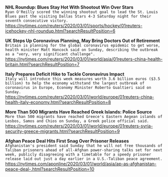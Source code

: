 **NHL Roundup: Blues Stay Hot With Shootout Win Over Stars**\
`Ryan O'Reilly scored the winning shootout goal to lead the St. Louis Blues past the visiting Dallas Stars 4-3 Saturday night for their seventh consecutive victory.`\
https://nytimes.com/reuters/2020/03/01/sports/hockey/01reuters-icehockey-nhl-roundup.html?searchResultPosition=6

**UK Steps Up Coronavirus Planning, May Bring Doctors Out of Retirement**\
`Britain is planning for the global coronavirus epidemic to get worse, health minister Matt Hancock said on Sunday, describing the outbreak as a "very, very significant challenge".`\
https://nytimes.com/reuters/2020/03/01/world/asia/01reuters-china-health-britain.html?searchResultPosition=7

**Italy Prepares Deficit Hike to Tackle Coronavirus Impact**\
`Italy will introduce this week measures worth 3.6 billion euros ($3.5 billion) to help the economy withstand the largest outbreak of coronavirus in Europe, Economy Minister Roberto Gualtieri said on Sunday. `\
https://nytimes.com/reuters/2020/03/01/world/europe/01reuters-china-health-italy-economy.html?searchResultPosition=8

**More Than 500 Migrants Have Reached Greek Islands: Police Source**\
`More than 500 migrants have reached Greece's Eastern Aegean islands of Lesbos, Samos and Chios on Sunday, a Greek police official said.`\
https://nytimes.com/reuters/2020/03/01/world/europe/01reuters-syria-security-greece-migrants.html?searchResultPosition=9

**Afghan Peace Deal Hits First Snag Over Prisoner Releases**\
`Afghanistan's president said Sunday that he will not free thousands of Taliban prisoners ahead of all-Afghan power-sharing talks set for next week, publicly disagreeing with a timetable for a speedy prisoner release laid out just a day earlier in a U.S.-Taliban peace agreement.`\
https://nytimes.com/aponline/2020/03/01/world/asia/ap-as-afghanistan-peace-deal-.html?searchResultPosition=10

